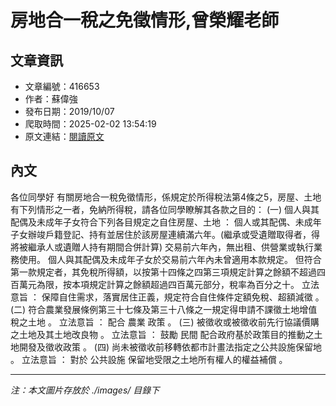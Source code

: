 # 房地合一稅之免徵情形,曾榮耀老師

## 文章資訊
- 文章編號：416653
- 作者：蘇偉強
- 發布日期：2019/10/07
- 爬取時間：2025-02-02 13:54:19
- 原文連結：[閱讀原文](https://real-estate.get.com.tw/Columns/detail.aspx?no=416653)

## 內文
各位同學好
有關房地合一稅免徵情形，係規定於所得稅法第4條之5，房屋、土地有下列情形之一者，免納所得稅，請各位同學瞭解其各款之目的：
(一)
個人與其配偶及未成年子女符合下列各目規定之自住房屋、土地
：
個人或其配偶、未成年子女辦竣戶籍登記、持有並居住於該房屋連續滿六年。(繼承或受遺贈取得者，得將被繼承人或遺贈人持有期間合併計算)
交易前六年內，無出租、供營業或執行業務使用。
個人與其配偶及未成年子女於交易前六年內未曾適用本款規定。
但符合第一款規定者，其免稅所得額，以按第十四條之四第三項規定計算之餘額不超過四百萬元為限，按本項規定計算之餘額超過四百萬元部分，稅率為百分之十。
立法意旨
：
保障自住需求，落實居住正義，規定符合自住條件定額免稅、超額減徵
。
(二)
符合農業發展條例第三十七條及第三十八條之一規定得申請不課徵土地增值稅之土地
。
立法意旨
：
配合
農業
政策
。
(三)
被徵收或被徵收前先行協議價購之土地及其土地改良物
。
立法意旨
：
鼓勵
民間
配合政府基於政策目的推動之土地開發及徵收政策
。
(四)
尚未被徵收前移轉依都市計畫法指定之公共設施保留地
。
立法意旨
：
對於
公共設施
保留地受限之土地所有權人的權益補償
。

---
*注：本文圖片存放於 ./images/ 目錄下*
